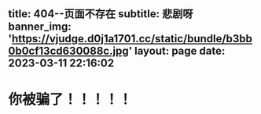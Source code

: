 title: 404--页面不存在
subtitle: 悲剧呀
banner_img: 'https://vjudge.d0j1a1701.cc/static/bundle/b3bb0b0cf13cd630088c.jpg'
layout: page
date: 2023-03-11 22:16:02
---
# 你被骗了！！！！！